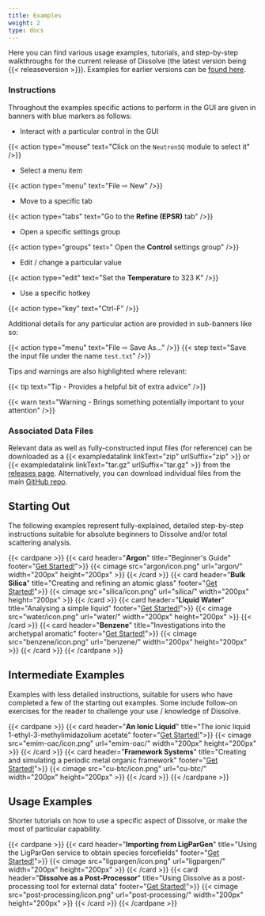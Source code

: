 ```yaml
---
title: Examples
weight: 2
type: docs
---
```


Here you can find various usage examples, tutorials, and step-by-step walkthroughs for the current release of Dissolve (the latest version being {{< releaseversion >}}). Examples for earlier versions can be [found here](previous/0.8/).

### Instructions

Throughout the examples specific actions to perform in the GUI are given in banners with blue markers as follows:

- Interact with a particular control in the GUI

{{< action type="mouse" text="Click on the `NeutronSQ` module to select it" />}}

- Select a menu item

{{< action type="menu" text="File &#8680; New" />}}

- Move to a specific tab

{{< action type="tabs" text="Go to the **Refine (EPSR)** tab" />}}

- Open a specific settings group

{{< action type="groups" text=" Open the **Control** settings group" />}}

- Edit / change a particular value

{{< action type="edit" text="Set the **Temperature** to 323 K" />}}

- Use a specific hotkey

{{< action type="key" text="Ctrl-F" />}}

Additional details for any particular action are provided in sub-banners like so:

{{< action type="menu" text="File &#8680; Save As..." />}}
{{< step text="Save the input file under the name `test.txt`" />}}

Tips and warnings are also highlighted where relevant:

{{< tip text="Tip - Provides a helpful bit of extra advice" />}}

{{< warn text="Warning - Brings something potentially important to your attention" />}}

### Associated Data Files

Relevant data as well as fully-constructed input files (for reference) can be downloaded as a {{< exampledatalink linkText="zip" urlSuffix="zip" >}} or {{< exampledatalink linkText="tar.gz" urlSuffix="tar.gz" >}} from the [releases page](https://github.com/disorderedmaterials/dissolve/releases). Alternatively, you can download individual files from the main [GitHub repo](https://github.com/disorderedmaterials/dissolve/tree/develop/examples).

## Starting Out

The following examples represent fully-explained, detailed step-by-step instructions suitable for absolute beginners to Dissolve and/or total scattering analysis.

{{< cardpane >}}
  {{< card header="**Argon**" title="Beginner's Guide"
          footer="[Get Started!](argon/)">}}
  {{< cimage src="argon/icon.png" url="argon/" width="200px" height="200px" >}}
  {{< /card >}}
  {{< card header="**Bulk Silica**" title="Creating and refining an atomic glass"
          footer="[Get Started!](silica/)">}}
  {{< cimage src="silica/icon.png" url="silica/" width="200px" height="200px" >}}
  {{< /card >}}
  {{< card header="**Liquid Water**" title="Analysing a simple liquid"
          footer="[Get Started!](water/)">}}
  {{< cimage src="water/icon.png" url="water/" width="200px" height="200px" >}}
  {{< /card >}}
  {{< card header="**Benzene**" title="Investigations into the archetypal aromatic"
          footer="[Get Started!](benzene/)">}}
  {{< cimage src="benzene/icon.png" url="benzene/" width="200px" height="200px" >}}
  {{< /card >}}
{{< /cardpane >}}

## Intermediate Examples

Examples with less detailed instructions, suitable for users who have completed a few of the starting out examples. Some include follow-on exercises for the reader to challenge your use / knowledge of Dissolve.

{{< cardpane >}}
  {{< card header="**An Ionic Liquid**" title="The ionic liquid 1-ethyl-3-methylimidazolium acetate"
          footer="[Get Started!](emim-oac/)">}}
  {{< cimage src="emim-oac/icon.png" url="emim-oac/" width="200px" height="200px" >}}
  {{< /card >}}
  {{< card header="**Framework Systems**" title="Creating and simulating a periodic metal organic framework"
          footer="[Get Started!](cu-btc/)">}}
  {{< cimage src="cu-btc/icon.png" url="cu-btc/" width="200px" height="200px" >}}
  {{< /card >}}
{{< /cardpane >}}

## Usage Examples

Shorter tutorials on how to use a specific aspect of Dissolve, or make the most of particular capability.

{{< cardpane >}}
  {{< card header="**Importing from LigParGen**" title="Using the LigParGen service to obtain species forcefields"
          footer="[Get Started!](ligpargen/)">}}
  {{< cimage src="ligpargen/icon.png" url="ligpargen/" width="200px" height="200px" >}}
  {{< /card >}}
  {{< card header="**Dissolve as a Post-Processor**" title="Using Dissolve as a post-processing tool for external data"
          footer="[Get Started!](post-processing/)">}}
  {{< cimage src="post-processing/icon.png" url="post-processing/" width="200px" height="200px" >}}
  {{< /card >}}
{{< /cardpane >}}
